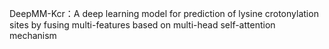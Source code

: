 DeepMM-Kcr：A deep learning model for prediction of lysine crotonylation sites by fusing multi-features based on multi-head self-attention mechanism
